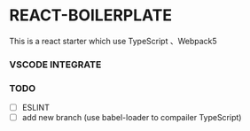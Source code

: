 # REACT-BOILERPLATE

This is a react starter which use TypeScript 、Webpack5

### VSCODE INTEGRATE

### TODO

- [ ] ESLINT
- [ ] add new branch (use babel-loader to compailer TypeScript)
